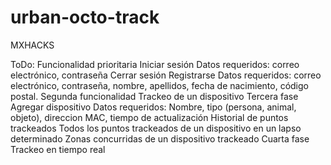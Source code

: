 # urban-octo-track
MXHACKS

ToDo:
Funcionalidad prioritaria
    Iniciar sesión
        Datos requeridos: correo electrónico, contraseña
    Cerrar sesión
    Registrarse
        Datos requeridos: correo electrónico, contraseña, nombre, apellidos, fecha de nacimiento, código postal.
Segunda funcionalidad
    Trackeo de un dispositivo
Tercera fase
    Agregar dispositivo
        Datos requeridos: Nombre, tipo (persona, animal, objeto), direccion MAC, tiempo de actualización
    Historial de puntos trackeados
    Todos los puntos trackeados de un dispositivo en un lapso determinado
    Zonas concurridas de un dispositivo trackeado
Cuarta fase
    Trackeo en tiempo real
